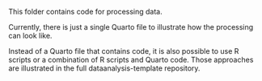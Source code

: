 This folder contains code for processing data.

Currently, there is just a single Quarto file to illustrate how the processing can look like.

Instead of a Quarto file that contains code, it is also possible to use R scripts or a combination of R scripts and Quarto code. Those approaches are illustrated in the full dataanalysis-template repository.